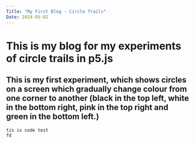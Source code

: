 ```yaml
---
Title: "My First Blog - Circle Trails"
Date: 2024-05-02
---
```

# This is my blog for my experiments of circle trails in p5.js
## This is my first experiment, which shows circles on a screen which gradually change colour from one corner to another (black in the top left, white in the bottom right, pink in the top right and green in the bottom left.)

```
tis is code test
fd
```